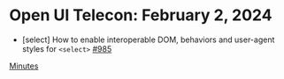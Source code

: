 Open UI Telecon: February 2, 2024
===================================
* [select] How to enable interoperable DOM, behaviors and user-agent styles for `<select>` [#985](https://github.com/openui/open-ui/issues/985)

[Minutes](https://www.w3.org/2024/02/01-openui-minutes.html)
